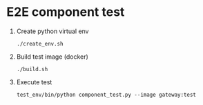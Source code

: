 # E2E component test

1. Create python virtual env
   ```
   ./create_env.sh
   ```
2. Build test image (docker)
   ```
   ./build.sh
   ```
3. Execute test
   ```
   test_env/bin/python component_test.py --image gateway:test
   ```